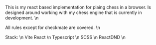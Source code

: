 This is my react based implementation for plaing chess in a browser. Is designed around working with my chess engine that is currently in development. \n

All rules except for checkmate are covered. \n

Stack: \n
  Vite React \n
  Typescript \n
  SCSS \n 
  ReactDND \n

